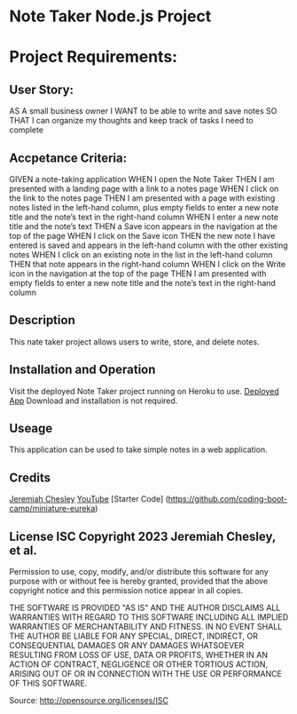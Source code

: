 # Note Taker Node.js Project

# Project Requirements:

## User Story:

AS A small business owner
I WANT to be able to write and save notes
SO THAT I can organize my thoughts and keep track of tasks I need to complete

## Accpetance Criteria:

GIVEN a note-taking application
WHEN I open the Note Taker
THEN I am presented with a landing page with a link to a notes page
WHEN I click on the link to the notes page
THEN I am presented with a page with existing notes listed in the left-hand column, plus empty fields to enter a new note title and the note’s text in the right-hand column
WHEN I enter a new note title and the note’s text
THEN a Save icon appears in the navigation at the top of the page
WHEN I click on the Save icon
THEN the new note I have entered is saved and appears in the left-hand column with the other existing notes
WHEN I click on an existing note in the list in the left-hand column
THEN that note appears in the right-hand column
WHEN I click on the Write icon in the navigation at the top of the page
THEN I am presented with empty fields to enter a new note title and the note’s text in the right-hand column

## Description

This nate taker project allows users to write, store, and delete notes.

## Installation and Operation

Visit the deployed Note Taker project running on Heroku to use. [Deployed App](https://git.heroku.com/peaceful-fortress-23015.git) Download and installation is not required.

## Useage

This application can be used to take simple notes in a web application.

## Credits

[Jeremiah Chesley](https://github.com/MiahHub/note-cluster) [YouTube](https://youtube.com) [Starter Code] (https://github.com/coding-boot-camp/miniature-eureka)

## License ISC Copyright 2023 Jeremiah Chesley, et al.

Permission to use, copy, modify, and/or distribute this software for any purpose with or without fee is hereby granted, provided that the above copyright notice and this permission notice appear in all copies.

THE SOFTWARE IS PROVIDED "AS IS" AND THE AUTHOR DISCLAIMS ALL WARRANTIES WITH REGARD TO THIS SOFTWARE INCLUDING ALL IMPLIED WARRANTIES OF MERCHANTABILITY AND FITNESS. IN NO EVENT SHALL THE AUTHOR BE LIABLE FOR ANY SPECIAL, DIRECT, INDIRECT, OR CONSEQUENTIAL DAMAGES OR ANY DAMAGES WHATSOEVER RESULTING FROM LOSS OF USE, DATA OR PROFITS, WHETHER IN AN ACTION OF CONTRACT, NEGLIGENCE OR OTHER TORTIOUS ACTION, ARISING OUT OF OR IN CONNECTION WITH THE USE OR PERFORMANCE OF THIS SOFTWARE.

Source: http://opensource.org/licenses/ISC
